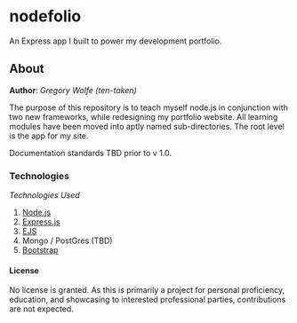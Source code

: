 # nodefolio
An Express app I built to power my development portfolio.

## About
**Author**: _Gregory Wolfe (ten-taken)_

The purpose of this repository is to teach myself node.js in conjunction with two new frameworks,
while redesigning my portfolio website. All learning modules have been moved into aptly 
named sub-directories.  The root level is the app for my site.

Documentation standards TBD prior to v 1.0.

### Technologies
_Technologies Used_
1. [Node.js](https://nodejs.org/en/ "Node.js")
2. [Express.js](http://example.com "Express.js")
3. [EJS](http://www.embeddedjs.com/ "EJS")
4. Mongo / PostGres (TBD)
5. [Bootstrap](http://getbootstrap.com/ "Bootstrap")

#### License
No license is granted.  As this is primarily a project for personal proficiency, education, and
showcasing to interested professional parties, contributions are not expected.